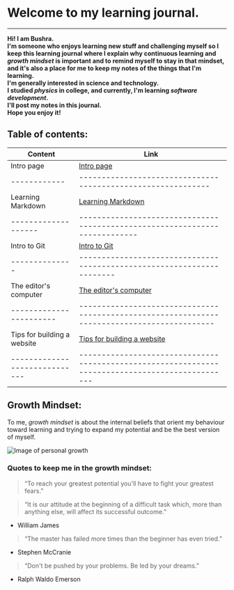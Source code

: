 # Welcome to my learning journal.
----------------------------------
**Hi! I am Bushra.  
I'm someone who enjoys learning new stuff and challenging myself so I keep this learning journal where I explain why continuous learning and *growth mindset* is important and to remind myself to stay in that mindset, and it's also a place for me to keep my notes of the things that I'm learning.  
I'm generally interested in science and technology.  
I studied *physics* in college, and currently, I'm learning _software development_.  
I'll post my notes in this journal.  
Hope you enjoy it!**

## Table of contents:

Content | Link
---------|------
Intro page | [Intro page](https://bushra-b.github.io/Learning-Journal/)
------------|------------------------------------------------------------
Learning Markdown | [Learning Markdown](https://bushra-b.github.io/Learning-Journal/markdown)
-------------------|---------------------------------------------------------------------------
Intro to Git | [Intro to Git](https://bushra-b.github.io/Learning-Journal/git-intro)
--------------|----------------------------------------------------------------------
The editor's computer | [The editor's computer](https://bushra-b.github.io/Learning-Journal/the-editor's-computer)
-----------------------|--------------------------------------------------------------------------------------------
Tips for building a website | [Tips for building a website](https://bushra-b.github.io/Learning-Journal/Duckett-ch18-summary)
-----------------------------|------------------------------------------------------------------------------------------------

## Growth Mindset:
To me, *growth mindset* is about the internal beliefs that orient my behaviour toward learning and trying to expand my potential and be the best version of myself.

![Image of personal growth](https://www.wabisabilearning.com/hubfs/growth-mindset-colourful.jpg)

### Quotes to keep me in the growth mindset:

> “To reach your greatest potential you'll have to fight your greatest fears.”

> “It is our attitude at the beginning of a difficult task which, more than anything else, will affect its successful outcome.”
   - William James
   
> “The master has failed more times than the beginner has even tried.”
   - Stephen McCranie
   
> “Don't be pushed by your problems. Be led by your dreams.”
  - Ralph Waldo Emerson
